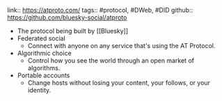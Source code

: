 ---
---

link:: https://atproto.com/
tags:: #protocol, #DWeb, #DID
github:: https://github.com/bluesky-social/atproto

- The protocol being built by [[Bluesky]]
- Federated social
	- Connect with anyone on any service that's using the AT Protocol.
- Algorithmic choice
	- Control how you see the world through an open market of algorithms.
- Portable accounts
	- Change hosts without losing your content, your follows, or your identity.